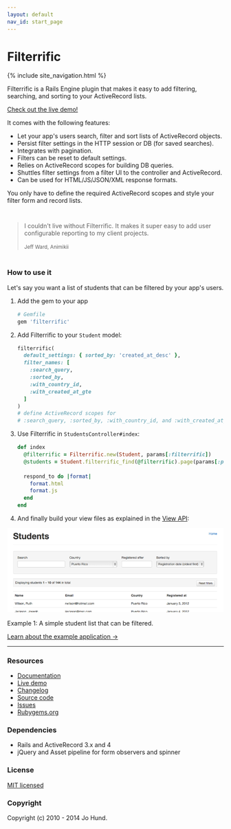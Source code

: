 ```yaml
---
layout: default
nav_id: start_page
---
```


<div class="page-header">
  <h1>Filterrific</h1>
</div>



{% include site_navigation.html %}

<p class="lead">
  Filterrific is a Rails Engine plugin that makes it easy to add filtering,
  searching, and sorting to your ActiveRecord lists.
</p>

<a href="http://filterrific-demo.herokuapp.com/students" class="btn btn-success btn-large">
  Check out the live demo!
</a>

It comes with the following features:

* Let your app's users search, filter and sort lists of ActiveRecord objects.
* Persist filter settings in the HTTP session or DB (for saved searches).
* Integrates with pagination.
* Filters can be reset to default settings.
* Relies on ActiveRecord scopes for building DB queries.
* Shuttles filter settings from a filter UI to the controller and ActiveRecord.
* Can be used for HTML/JS/JSON/XML response formats.

You only have to define the required ActiveRecord scopes and style your filter
form and record lists.

<div style="margin: 3em 0; max-width: 560px;" class="well">
  <blockquote style="margin-bottom: 0;">
    <p>
      I couldn't live without Filterrific. It makes it super easy to add
      user configurable reporting to my client projects.
    </p>
    <small>Jeff Ward, Animikii</small>
  </blockquote>
</div>

### How to use it

Let's say you want a list of students that can be filtered by your app's users.

1. Add the gem to your app

    ```ruby
    # Gemfile
    gem 'filterrific'
    ```

2. Add Filterrific to your `Student` model:

    ```ruby
    filterrific(
      default_settings: { sorted_by: 'created_at_desc' },
      filter_names: [
        :search_query,
        :sorted_by,
        :with_country_id,
        :with_created_at_gte
      ]
    )
    # define ActiveRecord scopes for
    # :search_query, :sorted_by, :with_country_id, and :with_created_at_gte
    ```

3. Use Filterrific in `StudentsController#index`:

    ```ruby
    def index
      @filterrific = Filterrific.new(Student, params[:filterrific])
      @students = Student.filterrific_find(@filterrific).page(params[:page])

      respond_to do |format|
        format.html
        format.js
      end
    end
    ```

4. And finally build your view files as explained in the [View API](/pages/action_view_api.html):

<p class="unconstrained">
  <img src="/images/screenshot_s.png" alt="Filterrific in action" class="img-polaroid" />
  <div class="img_caption">
    Example 1: A simple student list that can be filtered.
  </div>
</p>

<p>
  <a href="/pages/example_application.html" class='btn btn-success'>Learn about the example application &rarr;</a>
</p>

<hr />

<div class="row">

  <div class="span3">
    <h3>Resources</h3>
    <ul>
      <li><a href="http://filterrific.clearcove.ca">Documentation</a>
      <li><a href="http://filterrific-demo.herokuapp.com">Live demo</a>
      <li><a href="https://github.com/jhund/filterrific/blob/master/CHANGELOG.md">Changelog</a>
      <li><a href="https://github.com/jhund/filterrific">Source code</a>
      <li><a href="https://github.com/jhund/filterrific/issues">Issues</a>
      <li><a href="http://rubygems.org/gems/filterrific">Rubygems.org</a>
    </ul>
  </div>

  <div class="span4">
    <h3>Dependencies</h3>
    <ul>
      <li>Rails and ActiveRecord 3.x and 4</li>
      <li>jQuery and Asset pipeline for form observers and spinner</li>
    </ul>
  </div>

  <div class="span3">
    <h3>License</h3>
    <a href="https://github.com/jhund/filterrific/blob/master/MIT-LICENSE">MIT licensed</a>
    <h3>Copyright</h3>
    Copyright (c) 2010 - 2014 Jo Hund.
  </div>

</div>
